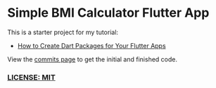 # Simple BMI Calculator Flutter App

This is a starter project for my tutorial:

- [How to Create Dart Packages for Your Flutter Apps](https://codewithandrea.com/videos/2020-06-01-how-to-create-dart-packages-flutter-apps/)

View the [commits page](https://github.com/bizz84/bmi_calculator_app_flutter/commits/master) to get the initial and finished code.

### [LICENSE: MIT](LICENSE.md)